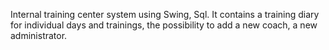 
Internal training center system using Swing, Sql.
It contains a training diary for individual days and trainings, the possibility to add a new coach, a new administrator.
